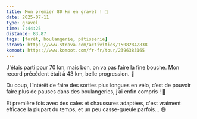 ```yaml
---
title: Mon premier 80 km en gravel ! 🥳
date: 2025-07-11
type: gravel
time: 7:44:25
distance: 83.87
tags: [forêt, boulangerie, pâtisserie]
strava: https://www.strava.com/activities/15082842838
komoot: https://www.komoot.com/fr-fr/tour/2396383165
---
```


J'étais parti pour 70 km, mais bon, on va pas faire la fine bouche. Mon record précédent était à 43 km, belle progression. 💪

Du coup, l’intérêt de faire des sorties plus longues en vélo, c’est de pouvoir faire plus de pauses dans des boulangeries, j’ai enfin compris ! 🤯

Et première fois avec des cales et chaussures adaptées, c'est vraiment efficace la plupart du temps, et un peu casse-gueule parfois… 😅
